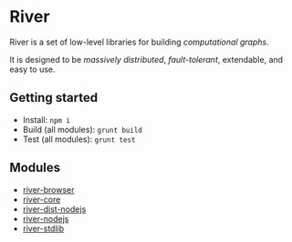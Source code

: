 River
=====

River is a set of low-level libraries for building *computational graphs*.

It is designed to be *massively distributed*, *fault-tolerant*, extendable, and 
easy to use.

Getting started
---------------

* Install: `npm i`
* Build (all modules): `grunt build`
* Test (all modules): `grunt test`

Modules
-------

* [river-browser](modules/browser/README.md)
* [river-core](modules/core/README.md)
* [river-dist-nodejs](modules/dist-nodejs/README.md)
* [river-nodejs](modules/nodejs/README.md)
* [river-stdlib](modules/stdlib/README.md)
